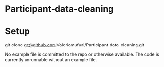# Participant-data-cleaning



# Setup
git clone git@github.com:Valeriamufuni/Participant-data-cleaning.git

No example file is committed to the repo or otherwise available.
The code is currently unrunnable without an example file.
